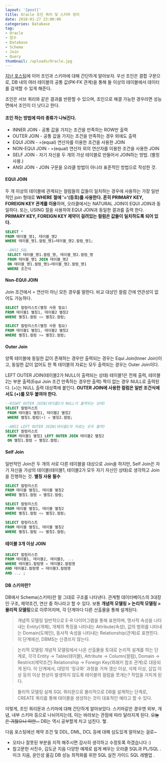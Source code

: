 ```yaml
---
layout: '[post]'
title: Oracle 조인 쿼리 및 스키마 정리
date: 2018-01-27 23:00:00
categories: Database
tag:
- Oracle
- 함수
- Database
- Schema
- Join
- Query
thumbnail: /uploads/Oracle.jpg
---
```


[지난 포스팅](https://seongjaemoon.github.io/2017/01/14/database-oracle2/)에 이어 조인과 스키마에 대해 간단하게 알아보자. 우선 조인은 결합 구문으로,  DB 내의 여러 테이블의 공통 값(PK-FK 관계)을 통해 둘 이상의 테이블에서 데이터를 검색할 수 있게 해준다. 

조인은 서브 쿼리와 같은 결과를 반환할 수 있으며, 조인으로 해결 가능한 경우라면 성능면에서 조인이 더 낫다고 한다.

#### 조인 하는 방법에 따라 종류가 나눠진다.
* INNER JOIN - 공통 값을 가지는 조건을 만족하는 ROW만 출력
* OUTER JOIN - 공통 값을 가지는 조건을 만족하는 경우 외에도 출력
* EQUI JOIN - =(equal) 연산자를 이용한 조건을 사용한 JOIN
* NON-EQUI JOIN - =(equal) 연산자 외의 연산자를 이용한 조건을 사용한 JOIN
* SELF JOIN - 자기 자신을 두 개의 가상 테이블로 만들어서 JOIN하는 방법. (별칭 사용.)
* ANSI JOIN - JOIN 구문을 오라클 방법이 아니라 표준적인 방법으로 작성한 것.

#### EQUI JOIN
두 개 이상의 테이블에 관계되는 컬럼들의 값들이 일치하는 경우에 사용하는 가장 일반적인 join 형태로 **WHERE 절에 '='(등호)를 사용한다. 흔히 PRIMARY KEY, FOREIGN KEY 관계를 이용**하며, 오라클에서는 NATURAL JOIN이 EQUI JOIN과 동일하다. 또는, USING 절을 사용하여 EQUI JOIN과 동일한 결과를 출력 한다. 
**PRIMARY KEY, FOREIGN KEY 제약이 걸려있는 컬럼은 값들이 일치하도록 되어 있다.**
```sql
SELECT *
FROM 테이블_명1, 테이블_명2
WHERE 테이블_명1.컬럼_명1=테이블_명2.컬럼_명1;

--ANSI SQL
 SELECT 테이블_명1.컬럼_명, 테이블_명2.컬럼_명 
 FROM 테이블_명1 JOIN 테이블_명2 
 ON 테이블_명1.컬럼_명1=테이블_명2.컬럼_명1
 WHERE 조건식
```
#### Non-EQUI JOIN
Join 조건에서 = 연산이 아닌 모든 경우를 말한다.
비교 대상인 컬럼 간에 연관성이 없어도 가능하다.
```sql
SELECT 컬럼리스트(별칭 사용 필요)
FROM 테이블1 별칭1, 테이블2 별칭2
WHERE 별칭1.컬럼 <= 별칭2.컬럼;

SELECT 컬럼리스트(별칭 사용 필요)
FROM 테이블1 별칭1, 테이블2 별칭2
WHERE 별칭1.컬럼 >= 별칭2.컬럼;
```
#### Outer Join
양쪽 테이블에 동일한 값이 존재하는 경우만 출력되는 경우는 Equi Join(Inner Join)이고,
동일한 값이 없어도 한 쪽 테이블의 자료는 모두 출력되는 경우는 Outer Join이다.

LEFT OUTER JOIN(테이블2가 NULL이 출력되는 상태)
테이블1은 전체 출력, 테이블2는 부분 출력(Equi Join 조건 만족하는 경우만 출력) 짝이 없는 경우 NULL로 출력된다. (+)는 NULL 출력 대상쪽에 붙인다. **OUTER JOIN에 사용한 컬럼은 일반 조건식에서도 (+)를 모두 붙여야 한다.** 
```sql
--RIGHT OUTER JOIN(테이블1이 NULL이 출력되는 상태)
SELECT 컬럼리스트
 FROM 테이블1 별칭1, 테이블2 별칭2
 WHERE 별칭1.컬럼(+) = 별칭2.컬럼;

--ANSI LEFT OUTER JOIN(테이블1의 자료는 모두 출력)
SELECT 컬럼리스트
 FROM 테이블1 별칭1 LEFT OUTER JOIN 테이블2 별칭2
 ON 별칭1.컬럼 = 별칭2.컬럼;
```
#### Self Join
일반적인 Join은 두 개의 서로 다른 테이블을 대상으로 Join을 하지만,
Self Join은 자기 자신을 가상의 테이블(테이블1, 테이블2가 모두 자기 자신인 상태)로 생각하고 Join을 진행하는 것. **별칭 사용 필수**
```sql
SELECT 컬럼리스트
FROM 테이블 별칭1, 테이블 별칭2
WHERE 별칭1.컬럼 = 별칭2.컬럼;

SELECT 컬럼리스트
FROM 테이블 별칭1, 테이블 별칭2
WHERE 별칭1.컬럼 <= 별칭2.컬럼;

SELECT 컬럼리스트
FROM 테이블 별칭1, 테이블 별칭2
WHERE 별칭1.컬럼 >= 별칭2.컬럼;
```
#### 테이블 3개 이상 JOIN
```sql
SELECT 컬럼리스트
FROM 테이블1, 테이블2, 테이블3, ...
WHERE 테이블1.컬럼명 = 테이블2.컬럼명
AND 테이블2.컬럼명 = 테이블3.컬럼명
AND ... ;
```

#### DB 스키마란?
DB에서 Schema(스키마)란 말 그대로 구조를 나타낸다. 관계형 데이터베이스의 3대장인 구조, 제약조건, 연산 중 하나라고 할 수 있다. 보통 **개념적 모델링 > 논리적 모델링 > 물리적 모델링**으로 이루어지며, 각 단계마다 다른 산출물을 통해 설계된다.

 > 개념적 모델링
일반적으로 E-R 다이어그램을 통해 표현하며, 명사적 속성을 나타내는 Entity(개체), 개체의 특징을 나타내는 Attribute(속성), 값의 범위를 나타내는 Domain(도메인), 동사적 속성을 나타내는 Relationship(관계)로 표현힌다. 이 단계에선, DBMS는 신경쓰지 않는다.  

 > 논리적 모델링
개념적 모델링에서 나온 산출물을 토대로 논리적 설계를 하는 단계로,  각각 Entity -> Table(테이블), Attribute -> Column(컬럼), Domain -> Restrict(제약조건) Relationship -> Foreign Key(외래키 참조 관계)로 대응되게 된다. 이 단계에서, 대망의 '정규화' 과정을 거쳐 갱신 이상, 삭제 이상, 삽입 이상 등의 이상 현상이 발생하지 않도록 테이블의 컬럼을 쪼개는? 작업을 거치게 된다. 

> 물리적 모델링
실제 SQL 쿼리문으로 물리적으로 DB를 설계하는 단계로, CREATE 쿼리를 통해 테이블을 생성하는 것이 대표적인 예라고 할 수 있다. 

이렇게, 조인 쿼리문과 스키마에 대해 간단하게 알아보았다.  스키마같은 경우엔 외부, 개념, 내부 스키마 등으로 나뉘어지는데, 이는 바라보는 관점에 따라 달라지게 된다. ~~오늘은 귀찮으니 이만...~~ DB는 역시 공부할게 차고 넘친다. 헿.  

다음 포스팅에선 제약 조건 및 DDL, DML, DCL 등에 대해 심도있게 알아보는 걸로~

* 오타나 잘못된 부분을 지적 해주시면 감사히 생각하고 수정토록 하겠습니다 :)
* 참고문헌
서진수, 김도균 지음 다양한 예제로 쉽게 배우는 오라클 SQL과 PL/SQL .
미크 지음, 윤인성 옮김 DB 성능 최적화를 위한 SQL 실전 가이드 SQL 레벨업 .